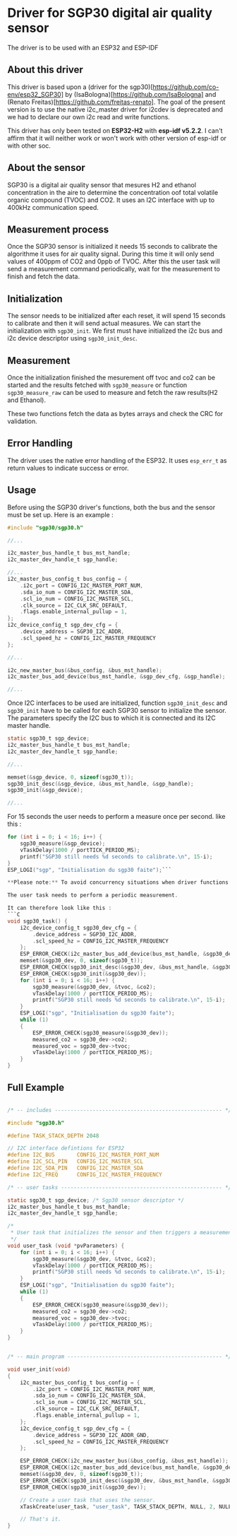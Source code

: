 # Driver for **SGP30** digital **air quality sensor**

The driver is to be used with an ESP32 and ESP-IDF 

## About this driver

This driver is based upon a (driver for the sgp30)[https://github.com/co-env/esp32_SGP30] by (IsaBologna)[https://github.com/IsaBologna] and (Renato Freitas)[https://github.com/freitas-renato]. The goal of the present version is to use the native i2c_master driver for i2cdev is deprecated and we had to declare our own i2c read and write functions. 

This driver has only been tested on **ESP32-H2** with **esp-idf v5.2.2**. I can't affirm that it will neither work or won't work with other version of esp-idf or with other soc.

## About the sensor

SGP30 is a digital air quality sensor that mesures H2 and ethanol concentration in the aire to determine the concentration oof total volatile organic compound (TVOC) and CO2. It uses an I2C interface with up to 400kHz communication speed. 

## Measurement process

Once the SGP30 sensor is initialized it needs 15 seconds to calibrate the algorithme it uses for air quality signal. During this time it will only send values of 400ppm of CO2 and 0ppb of TVOC. After this the user task will send a measurement command periodically, wait for the measurement to finish and fetch the data.  

## Initialization

The sensor needs to be initialized after each reset, it will spend 15 seconds to calibrate and then it will send actual measures. We can start the initialization with ```sgp30_init```. We first must have initialized the i2c bus and i2c device descriptor using ```sgp30_init_desc```.

## Measurement

Once the initialization finished the mesurement off tvoc and co2 can be started and the results fetched with ```sgp30_measure``` or function ```sgp30_measure_raw``` can be used to measure and fetch the raw results(H2 and Ethanol). 

These two functions fetch the data as bytes arrays and check the CRC for validation. 

## Error Handling

The driver uses the native error handling of the ESP32. It uses ```esp_err_t``` as return values to indicate success or error. 


## Usage

Before using the SGP30 driver's functions, both the bus and the sensor must be set up. Here is an example :

```C
#include "sgp30/sgp30.h"

//...

i2c_master_bus_handle_t bus_mst_handle;
i2c_master_dev_handle_t sgp_handle;

//...
i2c_master_bus_config_t bus_config = {
    .i2c_port = CONFIG_I2C_MASTER_PORT_NUM,
    .sda_io_num = CONFIG_I2C_MASTER_SDA,
    .scl_io_num = CONFIG_I2C_MASTER_SCL,
    .clk_source = I2C_CLK_SRC_DEFAULT,
    .flags.enable_internal_pullup = 1,
};
i2c_device_config_t sgp_dev_cfg = {
    .device_address = SGP30_I2C_ADDR,
    .scl_speed_hz = CONFIG_I2C_MASTER_FREQUENCY
};

//...

i2c_new_master_bus(&bus_config, &bus_mst_handle);
i2c_master_bus_add_device(bus_mst_handle, &sgp_dev_cfg, &sgp_handle);

//...
```

Once I2C interfaces to be used are initialized, function ```sgp30_init_desc``` and ```sgp30_init``` have to be called for each SGP30 sensor to initialize the sensor. The parameters specify the I2C bus to which it is connected and its I2C master handle.

```C
static sgp30_t sgp_device;
i2c_master_bus_handle_t bus_mst_handle;
i2c_master_dev_handle_t sgp_handle;

//...

memset(&sgp_device, 0, sizeof(sgp30_t));
sgp30_init_desc(&sgp_device, &bus_mst_handle, &sgp_handle);
sgp30_init(&sgp_device);

//...
```

For 15 seconds the user needs to perform a measure once per second. like this :

```C
for (int i = 0; i < 16; i++) {
    sgp30_measure(&sgp_device);
    vTaskDelay(1000 / portTICK_PERIOD_MS);
    printf("SGP30 still needs %d seconds to calibrate.\n", 15-i);
}
ESP_LOGI("sgp", "Initialisation du sgp30 faite");```

**Please note:** To avoid concurrency situations when driver functions are used to access the sensor, for example to read data, the user task must not be created until the sensor configuration is completed.

The user task needs to perform a periodic measurement. 

It can therefore look like this : 
```C
void sgp30_task() {
    i2c_device_config_t sgp30_dev_cfg = {
        .device_address = SGP30_I2C_ADDR,
        .scl_speed_hz = CONFIG_I2C_MASTER_FREQUENCY
    };
    ESP_ERROR_CHECK(i2c_master_bus_add_device(bus_mst_handle, &sgp30_dev_cfg, &sgp30_handle));
    memset(&sgp30_dev, 0, sizeof(sgp30_t));
    ESP_ERROR_CHECK(sgp30_init_desc(&sgp30_dev, &bus_mst_handle, &sgp30_handle));
    ESP_ERROR_CHECK(sgp30_init(&sgp30_dev));
    for (int i = 0; i < 16; i++) {
        sgp30_measure(&sgp30_dev, &tvoc, &co2);
        vTaskDelay(1000 / portTICK_PERIOD_MS);
        printf("SGP30 still needs %d seconds to calibrate.\n", 15-i);
    }
    ESP_LOGI("sgp", "Initialisation du sgp30 faite");
    while (1)
    {
        ESP_ERROR_CHECK(sgp30_measure(&sgp30_dev));
        measured_co2 = sgp30_dev->co2;
        measured_voc = sgp30_dev->tvoc;
        vTaskDelay(1000 / portTICK_PERIOD_MS);
    }
}

```

## Full Example 

```C

/* -- includes ----------------------------------------------------- */

#include "sgp30.h"

#define TASK_STACK_DEPTH 2048

// I2C interface defintions for ESP32
#define I2C_BUS       CONFIG_I2C_MASTER_PORT_NUM
#define I2C_SCL_PIN   CONFIG_I2C_MASTER_SCL
#define I2C_SDA_PIN   CONFIG_I2C_MASTER_SDA
#define I2C_FREQ      CONFIG_I2C_MASTER_FREQUENCY

/* -- user tasks --------------------------------------------------- */

static sgp30_t sgp_device; /* Sgp30 sensor descriptor */
i2c_master_bus_handle_t bus_mst_handle;
i2c_master_dev_handle_t sgp_handle;

/*
 * User task that initializes the sensor and then triggers a measurement every 5 seconds.
 */
void user_task (void *pvParameters) {
    for (int i = 0; i < 16; i++) {
        sgp30_measure(&sgp30_dev, &tvoc, &co2);
        vTaskDelay(1000 / portTICK_PERIOD_MS);
        printf("SGP30 still needs %d seconds to calibrate.\n", 15-i);
    }
    ESP_LOGI("sgp", "Initialisation du sgp30 faite");
    while (1)
    {
        ESP_ERROR_CHECK(sgp30_measure(&sgp30_dev));
        measured_co2 = sgp30_dev->co2;
        measured_voc = sgp30_dev->tvoc;
        vTaskDelay(1000 / portTICK_PERIOD_MS);
    }
}


/* -- main program ------------------------------------------------- */

void user_init(void)
{
    i2c_master_bus_config_t bus_config = {
        .i2c_port = CONFIG_I2C_MASTER_PORT_NUM,
        .sda_io_num = CONFIG_I2C_MASTER_SDA,
        .scl_io_num = CONFIG_I2C_MASTER_SCL,
        .clk_source = I2C_CLK_SRC_DEFAULT,
        .flags.enable_internal_pullup = 1,
    };
    i2c_device_config_t sgp_dev_cfg = {
        .device_address = SGP30_I2C_ADDR_GND,
        .scl_speed_hz = CONFIG_I2C_MASTER_FREQUENCY
    };

    ESP_ERROR_CHECK(i2c_new_master_bus(&bus_config, &bus_mst_handle));
    ESP_ERROR_CHECK(i2c_master_bus_add_device(bus_mst_handle, &sgp30_dev_cfg, &sgp30_handle));
    memset(&sgp30_dev, 0, sizeof(sgp30_t));
    ESP_ERROR_CHECK(sgp30_init_desc(&sgp30_dev, &bus_mst_handle, &sgp30_handle));
    ESP_ERROR_CHECK(sgp30_init(&sgp30_dev));

    // Create a user task that uses the sensor.
    xTaskCreate(user_task, "user_task", TASK_STACK_DEPTH, NULL, 2, NULL);

    // That's it.
}
```